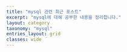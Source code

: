 ```yaml
---
title: "mysql 관련 최근 포스트"
excerpt: "mysql에 대해 공부한 내용을 정리합니다."
layout: category
taxonomy: "mysql"
entries_layout: grid
classes: wide
---
```

